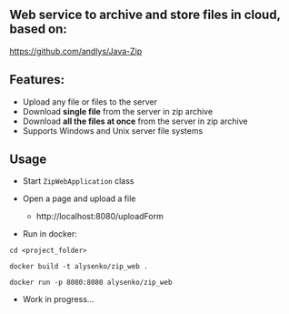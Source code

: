 ## Web service to archive and store files in cloud, based on:
https://github.com/andlys/Java-Zip

## Features:
- Upload any file or files to the server
- Download **single file** from the server in zip archive
- Download **all the files at once** from the server in zip archive
- Supports Windows and Unix server file systems 
## Usage

 - Start `ZipWebApplication` class

 - Open a page and upload a file

   - http://localhost:8080/uploadForm
 - Run in docker:

  `cd <project_folder>`

 `docker build -t alysenko/zip_web .`

 `docker run -p 8080:8080 alysenko/zip_web`
 - Work in progress...